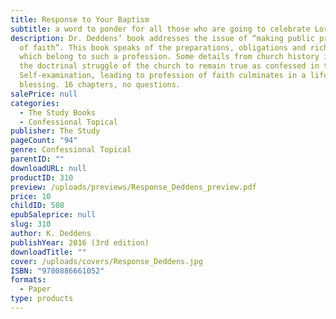 ```yaml
---
title: Response to Your Baptism
subtitle: a word to ponder for all those who are going to celebrate Lord’s Supper
description: Dr. Deddens’ book addresses the issue of “making public profession
  of faith”. This book speaks of the preparations, obligations and rich rewards
  which belong to such a profession. Some details from church history illustrate
  the doctrinal struggle of the church to remain true as confessed in the form.
  Self-examination, leading to profession of faith culminates in a life of
  blessing. 16 chapters, no questions.
salePrice: null
categories:
  - The Study Books
  - Confessional Topical
publisher: The Study
pageCount: "94"
genre: Confessional Topical
parentID: ""
downloadURL: null
productID: 310
preview: /uploads/previews/Response_Deddens_preview.pdf
price: 10
childID: 508
epubSaleprice: null
slug: 310
author: K. Deddens
publishYear: 2016 (3rd edition)
downloadTitle: ""
cover: /uploads/covers/Response_Deddens.jpg
ISBN: "9780886661052"
formats:
  - Paper
type: products
---
```

